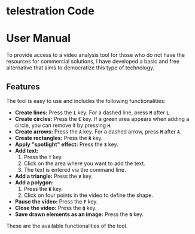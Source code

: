 # telestration Code

# User Manual

To provide access to a video analysis tool for those who do not have the resources for commercial solutions, I have developed a basic and free alternative that aims to democratize this type of technology.

## Features

The tool is easy to use and includes the following functionalities:

- **Create lines:** Press the **`L`** key. For a dashed line, press **`M`** after **`L`**.
- **Create circles:** Press the **`C`** key. If a green area appears when adding a circle, you can remove it by pressing **`H`**.
- **Create arrows:** Press the **`A`** key. For a dashed arrow, press **`M`** after **`A`**.
- **Create rectangles:** Press the **`R`** key.
- **Apply "spotlight" effect:** Press the **`S`** key.
- **Add text:**
  1. Press the **`T`** key.
  2. Click on the area where you want to add the text.
  3. The text is entered via the command line.
- **Add a triangle:** Press the **`V`** key.
- **Add a polygon:**
  1. Press the **`K`** key.
  2. Click on four points in the video to define the shape.
- **Pause the video:** Press the **`P`** key.
- **Close the video:** Press the **`Q`** key.
- **Save drawn elements as an image:** Press the **`G`** key.

These are the available functionalities of the tool.

